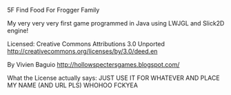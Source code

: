 5F
Find Food For Frogger Family

My very very very first game programmed in Java
using LWJGL and Slick2D engine!

Licensed:
Creative Commons Attributions 3.0 Unported
http://creativecommons.org/licenses/by/3.0/deed.en

By Vivien Baguio http://hollowspectersgames.blogspot.com/

What the License actually says:
JUST USE IT FOR WHATEVER AND PLACE MY NAME (AND URL PLS) WHOHOO FCKYEA
